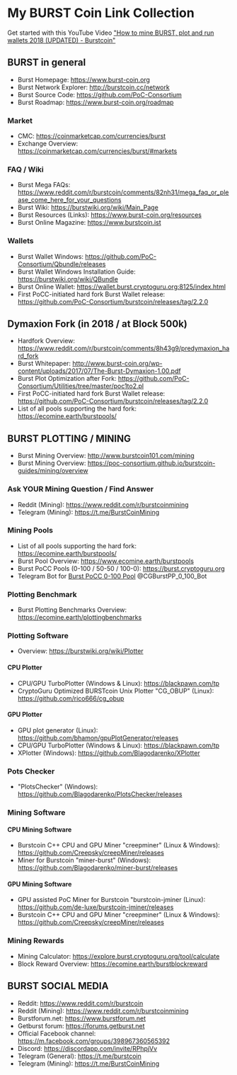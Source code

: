 # My BURST Coin Link Collection

Get started with this YouTube Video ["How to mine BURST, plot and run wallets 2018 (UPDATED) - Burstcoin"](https://m.youtube.com/watch?v=LJLhw37Lh_8)

## BURST in general
* Burst Homepage: https://www.burst-coin.org
* Burst Network Explorer: http://burstcoin.cc/network
* Burst Source Code: https://github.com/PoC-Consortium
* Burst Roadmap: https://www.burst-coin.org/roadmap

### Market
* CMC: https://coinmarketcap.com/currencies/burst
* Exchange Overview: https://coinmarketcap.com/currencies/burst/#markets

### FAQ / Wiki
* Burst Mega FAQs: https://www.reddit.com/r/burstcoin/comments/82nh31/mega_faq_or_please_come_here_for_your_questions
* Burst Wiki: https://burstwiki.org/wiki/Main_Page
* Burst Resources (Links): https://www.burst-coin.org/resources
* Burst Online Magazine: https://www.burstcoin.ist

### Wallets
* Burst Wallet Windows: https://github.com/PoC-Consortium/Qbundle/releases
* Burst Wallet Windows Installation Guide: https://burstwiki.org/wiki/QBundle
* Burst Online Wallet: https://wallet.burst.cryptoguru.org:8125/index.html
* First PoCC-initiated hard fork Burst Wallet release: https://github.com/PoC-Consortium/burstcoin/releases/tag/2.2.0


## Dymaxion Fork (in 2018 / at Block 500k)
* Hardfork Overview: https://www.reddit.com/r/burstcoin/comments/8h43g9/predymaxion_hard_fork
* Burst Whitepaper: http://www.burst-coin.org/wp-content/uploads/2017/07/The-Burst-Dymaxion-1.00.pdf
* Burst Plot Optimization after Fork: https://github.com/PoC-Consortium/Utilities/tree/master/poc1to2.pl
* First PoCC-initiated hard fork Burst Wallet release: https://github.com/PoC-Consortium/burstcoin/releases/tag/2.2.0
* List of all pools supporting the hard fork: https://ecomine.earth/burstpools/


## BURST PLOTTING / MINING
* Burst Mining Overview: http://www.burstcoin101.com/mining
* Burst Mining Overview: https://poc-consortium.github.io/burstcoin-guides/mining/overview

### Ask YOUR Mining Question / Find Answer
* Reddit (Mining): https://www.reddit.com/r/burstcoinmining
* Telegram (Mining): https://t.me/BurstCoinMining

### Mining Pools
* List of all pools supporting the hard fork: https://ecomine.earth/burstpools/
* Burst Pool Overview: https://www.ecomine.earth/burstpools
* Burst PoCC Pools (0-100 / 50-50 / 100-0): https://burst.cryptoguru.org
* Telegram Bot for [Burst PoCC 0-100 Pool](https://0-100-pool.burst.cryptoguru.org) @CGBurstPP_0_100_Bot

### Plotting Benchmark
* Burst Plotting Benchmarks Overview: https://ecomine.earth/plottingbenchmarks

### Plotting Software
* Overview: https://burstwiki.org/wiki/Plotter

#### CPU Plotter
* CPU/GPU TurboPlotter (Windows & Linux): https://blackpawn.com/tp
* CryptoGuru Optimized BURSTcoin Unix Plotter "CG_OBUP" (Linux): https://github.com/rico666/cg_obup

#### GPU Plotter
* GPU plot generator (Linux): https://github.com/bhamon/gpuPlotGenerator/releases
* CPU/GPU TurboPlotter (Windows & Linux): https://blackpawn.com/tp
* XPlotter (Windows): https://github.com/Blagodarenko/XPlotter

### Pots Checker
* "PlotsChecker" (Windows): https://github.com/Blagodarenko/PlotsChecker/releases

### Mining Software

#### CPU Mining Software

* Burstcoin C++ CPU and GPU Miner "creepminer" (Linux & Windows): https://github.com/Creepsky/creepMiner/releases
* Miner for Burstcoin "miner-burst" (Windows): https://github.com/Blagodarenko/miner-burst/releases

#### GPU Mining Software
* GPU assisted PoC Miner for Burstcoin "burstcoin-jminer (Linux): https://github.com/de-luxe/burstcoin-jminer/releases
* Burstcoin C++ CPU and GPU Miner "creepminer" (Linux & Windows): https://github.com/Creepsky/creepMiner/releases

### Mining Rewards
* Mining Calculator: https://explore.burst.cryptoguru.org/tool/calculate
* Block Reward Overview: https://ecomine.earth/burstblockreward


## BURST SOCIAL MEDIA
* Reddit: https://www.reddit.com/r/burstcoin
* Reddit (Mining): https://www.reddit.com/r/burstcoinmining
* Burstforum.net: https://www.burstforum.net
* Getburst forum: https://forums.getburst.net
* Official Facebook channel: https://m.facebook.com/groups/398967360565392
* Discord: https://discordapp.com/invite/RPhpjVv
* Telegram (General): https://t.me/burstcoin
* Telegram (Mining): https://t.me/BurstCoinMining
